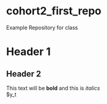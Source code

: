 # cohort2_first_repo
Example Repository for class

# Header 1
## Header 2

This text will be **bold** and this is *italics*    
$y_t
